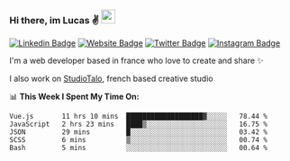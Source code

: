 ### Hi there, im Lucas ✌️ <img src="https://media.giphy.com/media/hvRJCLFzcasrR4ia7z/giphy.gif" width="25px">
[![Linkedin Badge](https://img.shields.io/badge/-LinkedIn-0e76a8?style=flat-square&logo=Linkedin&logoColor=white)](https://www.linkedin.com/in/lucasbellier/)
[![Website Badge](https://img.shields.io/badge/Website-3b5998?style=flat-square&logo=google-chrome&logoColor=white)](https://lucasblr.fr)
[![Twitter Badge](https://img.shields.io/badge/-Twitter-00acee?style=flat-square&logo=Twitter&logoColor=white)](https://twitter.com/ImJustLucas_)
[![Instagram Badge](https://img.shields.io/badge/-Instagram-e4405f?style=flat-square&logo=Instagram&logoColor=white)](https://instagram.com/luuucas.blr/)

I'm a web developer based in france who love to create and share ✨

I also work on [StudioTalo](https://talodev.fr), french based creative studio

📊 **This Week I Spent My Time On:**
<!--START_SECTION:waka-->

```text
Vue.js       11 hrs 10 mins  ███████████████████▓░░░░░   78.44 %
JavaScript   2 hrs 23 mins   ████▒░░░░░░░░░░░░░░░░░░░░   16.75 %
JSON         29 mins         █░░░░░░░░░░░░░░░░░░░░░░░░   03.42 %
SCSS         6 mins          ▒░░░░░░░░░░░░░░░░░░░░░░░░   00.74 %
Bash         5 mins          ░░░░░░░░░░░░░░░░░░░░░░░░░   00.64 %
```

<!--END_SECTION:waka-->
